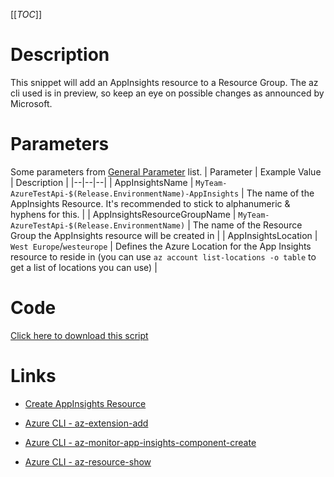 [[_TOC_]]

# Description
This snippet will add an AppInsights resource to a Resource Group. The az cli used is in preview, so keep an eye on possible changes as announced by Microsoft.

# Parameters
Some parameters from [General Parameter](/Azure/Azure-CLI-Snippets) list.
| Parameter | Example Value | Description |
|--|--|--|
| AppInsightsName | `MyTeam-AzureTestApi-$(Release.EnvironmentName)-AppInsights` | The name of the AppInsights Resource. It's recommended to stick to alphanumeric & hyphens for this. |
| AppInsightsResourceGroupName | `MyTeam-AzureTestApi-$(Release.EnvironmentName)` | The name of the Resource Group the AppInsights resource will be created in |
| AppInsightsLocation | `West Europe`/`westeurope` | Defines the Azure Location for the App Insights resource to reside in (you can use `az account list-locations -o table` to get a list of locations you can use) |


# Code
[Click here to download this script](../../../../src/AppInsights/Create-AppInsights-Resource.ps1)

# Links

- [Create AppInsights Resource](https://docs.microsoft.com/en-us/azure/azure-monitor/app/create-new-resource#create-an-application-insights-resource-1)

- [Azure CLI - az-extension-add](https://docs.microsoft.com/en-us/cli/azure/extension?view=azure-cli-latest#az-extension-add)

- [Azure CLI - az-monitor-app-insights-component-create](https://docs.microsoft.com/en-us/cli/azure/ext/application-insights/monitor/app-insights/component?view=azure-cli-latest#ext-application-insights-az-monitor-app-insights-component-create)

- [Azure CLI - az-resource-show](https://docs.microsoft.com/en-us/cli/azure/resource?view=azure-cli-latest#az-resource-show)